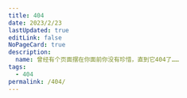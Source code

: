 ```yaml
---
title: 404
date: 2023/2/23
lastUpdated: true
editLink: false
NoPageCard: true
description: 
  name: 曾经有个页面摆在你面前你没有珍惜，直到它404了……
tags:
  - 404
permalink: /404/
---
```


<script setup>
import { onMounted } from 'vue';
import { useRouter } from 'vue-router';

const router = useRouter();

onMounted(()=>{
  router.push('/404.html');
})
</script>